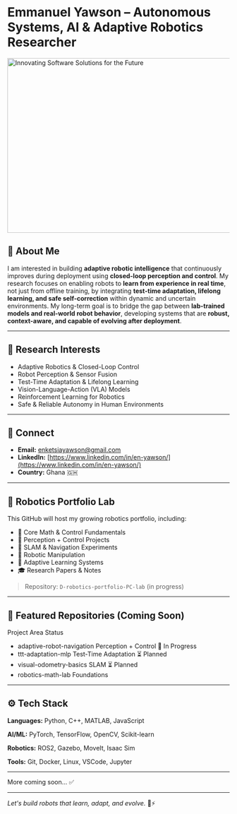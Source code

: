 # Emmanuel Yawson – Autonomous Systems, AI & Adaptive Robotics Researcher
<img width="1584" height="396" alt="Innovating Software Solutions for the Future" src="https://github.com/user-attachments/assets/5044db86-8433-4d83-a899-e31f22f5491b" />

<!-- Banner will be added here -->

## 👋 About Me

I am interested in building **adaptive robotic intelligence** that continuously improves during deployment using **closed-loop perception and control**. My research focuses on enabling robots to **learn from experience in real time**, not just from offline training, by integrating **test-time adaptation, lifelong learning, and safe self-correction** within dynamic and uncertain environments. My long-term goal is to bridge the gap between **lab-trained models and real-world robot behavior**, developing systems that are **robust, context-aware, and capable of evolving after deployment**.

---

## 🔬 Research Interests

* Adaptive Robotics & Closed-Loop Control
* Robot Perception & Sensor Fusion
* Test-Time Adaptation & Lifelong Learning
* Vision-Language-Action (VLA) Models
* Reinforcement Learning for Robotics
* Safe & Reliable Autonomy in Human Environments

---

## 🔗 Connect

* **Email:** [enketsiayawson@gmail.com](mailto:enketsiayawson@gmail.com)
* **LinkedIn:** [https://www.linkedin.com/in/en-yawson/](https://www.linkedin.com/in/en-yawson/)
* **Country:** Ghana 🇬🇭

---

## 🚀 Robotics Portfolio Lab

This GitHub will host my growing robotics portfolio, including:

* 📌 Core Math & Control Fundamentals
* 🤖 Perception + Control Projects
* 🧭 SLAM & Navigation Experiments
* 🦾 Robotic Manipulation
* 🧠 Adaptive Learning Systems
* 🎓 Research Papers & Notes

> Repository: `D-robotics-portfolio-PC-lab` (in progress)


---
## 📌 Featured Repositories (Coming Soon)
 Project	Area	Status
* adaptive-robot-navigation	Perception + Control	🚧 In Progress
* ttt-adaptation-mlp	Test-Time Adaptation	⏳ Planned
* visual-odometry-basics	SLAM	⏳ Planned
* robotics-math-lab	Foundations	
---

## ⚙️ Tech Stack

**Languages:** Python, C++, MATLAB, JavaScript

**AI/ML:** PyTorch, TensorFlow, OpenCV, Scikit-learn

**Robotics:** ROS2, Gazebo, MoveIt, Isaac Sim

**Tools:** Git, Docker, Linux, VSCode, Jupyter

---

More coming soon... ✅

---

*Let's build robots that learn, adapt, and evolve.* 🤖⚡
